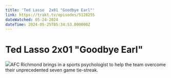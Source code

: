 ```yaml
---
title: 'Ted Lasso  2x01 "Goodbye Earl"' 
link: https://trakt.tv/episodes/5128255
dateWatched: 05-24-2024
dateTime: 2024-05-25T05:34:53.000000Z
---
```

# Ted Lasso  2x01 "Goodbye Earl"

![](https://walter.trakt.tv/images/episodes/005/128/255/screenshots/thumb/ffd1aa225a.jpg)AFC Richmond brings in a sports psychologist to help the team overcome their unprecedented seven game tie-streak.